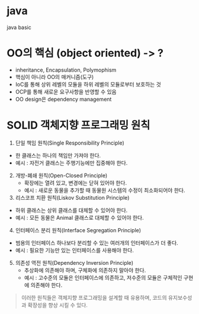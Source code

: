 # java
java basic

# OO의 핵심 (object oriented) -> ?
- inheritance, Encapsulation, Polymophism
 - 핵심이 아니라 OO의 매커니즘(도구)
- IoC를 통해 상위 레벨의 모듈을 하위 레벨의 모듈로부터 보호하는 것
 - OCP를 통해 새로운 요구사항을 반영할 수 있음
- OO design은 dependency management

# SOLID 객체지향 프로그래밍 원칙 

1. 단일 책임 원칙(Single Responsibility Principle)
 - 한 클래스는 하나의 책임만 가져야 한다.
 - 예시 : 자전거 클래스는 주행기능에만 집중해야 한다.
2. 개방-폐쇄 원칙(Open-Closed Principle)
   - 확장에는 열려 있고, 변경에는 닫혀 있어야 한다.
   - 예시 : 새로운 동물을 추가할 때 동물원 시스템의 수정이 최소화되어야 한다.
3. 리스코프 치환 원칙(Liskov Substitution Principle)
 - 하위 클래스는 상위 클래스를 대체할 수 있어야 한다.
 - 예시 : 모든 동물은 Animal 클래스로 대체할 수 있어야 한다.
4. 인터페이스 분리 원칙(Interface Segregation Principle)
 - 범용의 인터페이스 하나보다 분리할 수 있는 여러개의 인터페이스가 더 좋다.
 - 예시 : 필요한 기능만 있는 인터페이스를 사용해야 한다.
5. 의존성 역전 원칙(Dependency Inversion Principle)
   - 추상화에 의존해야 하며, 구체화에 의존하지 말아야 한다.
   - 예시 : 고수준의 모듈은 인터페이스에 의존하고, 저수준의 모듈은 구체적인 구현에 의존해야 한다.
> 이러한 원칙들은 객체지향 프로그래밍을 설계할 때 유용하며, 코드의 유지보수성과 확장성을 향상 시킬 수 있다.
